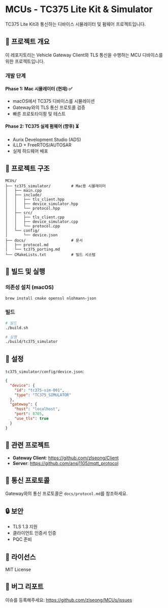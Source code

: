 # MCUs - TC375 Lite Kit & Simulator

TC375 Lite Kit과 통신하는 디바이스 시뮬레이터 및 펌웨어 프로젝트입니다.

## 🎯 프로젝트 개요

이 레포지토리는 Vehicle Gateway Client와 TLS 통신을 수행하는 MCU 디바이스를 위한 프로젝트입니다.

### 개발 단계

#### Phase 1: Mac 시뮬레이터 (현재) ✅
- macOS에서 TC375 디바이스를 시뮬레이션
- Gateway와의 TLS 통신 프로토콜 검증
- 빠른 프로토타이핑 및 테스트

#### Phase 2: TC375 실제 펌웨어 (향후) ⏳
- Aurix Development Studio (ADS)
- iLLD + FreeRTOS/AUTOSAR
- 실제 하드웨어 배포

## 📁 프로젝트 구조

```
MCUs/
├── tc375_simulator/         # Mac용 시뮬레이터
│   ├── main.cpp
│   ├── include/
│   │   ├── tls_client.hpp
│   │   ├── device_simulator.hpp
│   │   └── protocol.hpp
│   ├── src/
│   │   ├── tls_client.cpp
│   │   ├── device_simulator.cpp
│   │   └── protocol.cpp
│   └── config/
│       └── device.json
├── docs/                    # 문서
│   ├── protocol.md
│   └── tc375_porting.md
└── CMakeLists.txt           # 빌드 시스템
```

## 🚀 빌드 및 실행

### 의존성 설치 (macOS)

```bash
brew install cmake openssl nlohmann-json
```

### 빌드

```bash
# 빌드
./build.sh

# 실행
./build/tc375_simulator
```

## 🔧 설정

`tc375_simulator/config/device.json`:

```json
{
  "device": {
    "id": "tc375-sim-001",
    "type": "TC375_SIMULATOR"
  },
  "gateway": {
    "host": "localhost",
    "port": 8765,
    "use_tls": true
  }
}
```

## 🔗 관련 프로젝트

- **Gateway Client**: https://github.com/zlseong/Client
- **Server**: https://github.com/ansj1105/mqtt_protocol

## 📝 통신 프로토콜

Gateway와의 통신 프로토콜은 `docs/protocol.md`를 참조하세요.

## 🔒 보안

- TLS 1.3 지원
- 클라이언트 인증서 인증
- PQC 준비

## 📄 라이선스

MIT License

## 🐛 버그 리포트

이슈를 등록해주세요: https://github.com/zlseong/MCUs/issues

